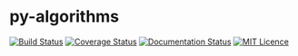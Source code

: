 # py-algorithms
[![Build Status](https://travis-ci.com/KentWangYQ/py-algorithms.svg?branch=master)](https://travis-ci.com/KentWangYQ/py-algorithms?branch=master)
[![Coverage Status](https://coveralls.io/repos/github/KentWangYQ/py-algorithms/badge.svg?branch=master)](https://coveralls.io/github/KentWangYQ/py-algorithms?branch=master)
[![Documentation Status](https://readthedocs.org/projects/py-algorithms/badge/?version=latest)](https://py-algorithms.readthedocs.io/zh/latest/?badge=latest)
[![MIT Licence](https://img.shields.io/github/license/KentWangYQ/py-algorithms.svg?style=flat)](https://github.com/KentWangYQ/py-algorithms/blob/master/LICENSE)

